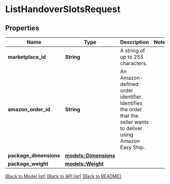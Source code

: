 # ListHandoverSlotsRequest

## Properties

Name | Type | Description | Notes
------------ | ------------- | ------------- | -------------
**marketplace_id** | **String** | A string of up to 255 characters. | 
**amazon_order_id** | **String** | An Amazon-defined order identifier. Identifies the order that the seller wants to deliver using Amazon Easy Ship. | 
**package_dimensions** | [**models::Dimensions**](Dimensions.md) |  | 
**package_weight** | [**models::Weight**](Weight.md) |  | 

[[Back to Model list]](../README.md#documentation-for-models) [[Back to API list]](../README.md#documentation-for-api-endpoints) [[Back to README]](../README.md)


